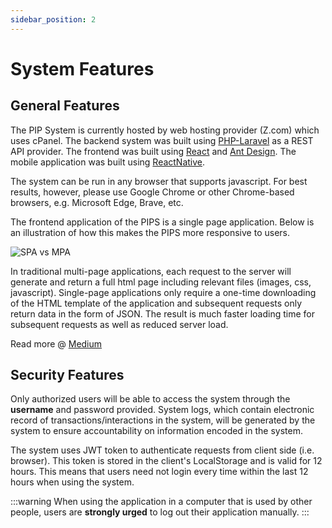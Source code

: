 ```yaml
---
sidebar_position: 2
---
```


# System Features

## General Features

The PIP System is currently hosted by web hosting provider (Z.com) which uses cPanel. The backend system was built using 
[PHP-Laravel](https://laravel.com) as a REST API provider. The frontend was built using [React](https://reactjs.org) and
[Ant Design](https://ant.design). The mobile application was built using [ReactNative](https://reactnative.dev).

The system can be run in any browser that supports javascript. For best results, however, please use Google Chrome or 
other Chrome-based browsers, e.g. Microsoft Edge, Brave, etc.

The frontend application of the PIPS is a single page application. Below is an illustration
of how this makes the PIPS more responsive to users.

![SPA vs MPA](https://www.altamira.ai/wp-content/uploads/2020/08/spa-vs-mpa.png)

In traditional multi-page applications, each request to the server will generate and return a full html page including 
relevant files (images, css, javascript). Single-page applications only require a one-time downloading of the HTML template
of the application and subsequent requests only return data in the form of JSON. The result is much faster loading time for 
subsequent requests as well as reduced server load.

Read more @ [Medium](https://medium.com/@NeotericEU/single-page-application-vs-multiple-page-application-2591588efe58)

## Security Features

Only authorized users will be able to access the system through the **username** and password
provided. System logs, which contain electronic record of transactions/interactions in the
system, will be generated by the system to ensure accountability on information encoded in
the system.

The system uses JWT token to authenticate requests from client side (i.e. browser). This token
is stored in the client's LocalStorage and is valid for 12 hours. This means that users need
not login every time within the last 12 hours when using the system.

:::warning
When using the application in a computer that is used by other people, users are **strongly urged**
to log out their application manually.
:::

